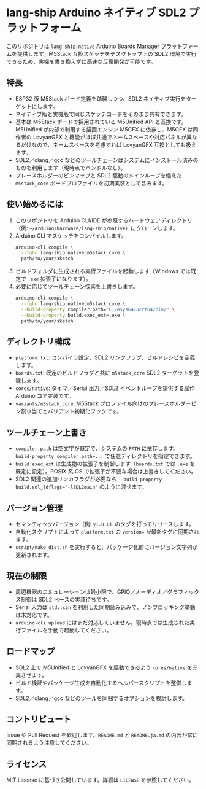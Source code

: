 # lang-ship Arduino ネイティブ SDL2 プラットフォーム

このリポジトリは `lang-ship:native` Arduino Boards Manager プラットフォームを提供します。M5Stack 互換スケッチをデスクトップ上の SDL2 環境で実行できるため、実機を書き換えずに高速な反復開発が可能です。

## 特長
- ESP32 版 M5Stack ボード定義を踏襲しつつ、SDL2 ネイティブ実行をターゲットにします。
- ネイティブ版と実機版で同じスケッチコードをそのまま共有できます。
- 基本は M5Stack ボードで採用されている M5Unified API と互換です。M5Unified が内部で利用する描画エンジン M5GFX に依存し、M5GFX は同作者の LovyanGFX と機能がほぼ共通でネームスペースや対応パネルが異なるだけなので、ネームスペースを考慮すれば LovyanGFX 互換としても扱えます。
- SDL2／clang／gcc などのツールチェーンはシステムにインストール済みのものを利用します（現時点でバンドルなし）。
- プレースホルダーのピンマップと SDL2 駆動のメインループを備えた `m5stack_core` ボードプロファイルを初期実装として含みます。

## 使い始めるには
1. このリポジトリを Arduino CLI/IDE が参照するハードウェアディレクトリ（例: `~/Arduino/hardware/lang-ship/native`）にクローンします。
2. Arduino CLI でスケッチをコンパイルします。
   ```bash
   arduino-cli compile \
     --fqbn lang-ship:native:m5stack_core \
     path/to/your/sketch
   ```
3. ビルドフォルダに生成される実行ファイルを起動します（Windows では既定で `.exe` 拡張子になります）。
4. 必要に応じてツールチェーン探索を上書きします。
   ```bash
   arduino-cli compile \
     --fqbn lang-ship:native:m5stack_core \
     --build-property compiler.path="C:/msys64/ucrt64/bin/" \
     --build-property build.exec_ext=.exe \
     path/to/your/sketch
   ```

## ディレクトリ構成
- `platform.txt`: コンパイラ設定、SDL2 リンクフラグ、ビルドレシピを定義します。
- `boards.txt`: 既定のビルドフラグと共に `m5stack_core` SDL2 ターゲットを登録します。
- `cores/native`: タイマ／Serial 出力／SDL2 イベントループを提供する試作 Arduino コア実装です。
- `variants/m5stack_core`: M5Stack プロファイル向けのプレースホルダーピン割り当てとバリアント初期化フックです。

## ツールチェーン上書き
- `compiler.path` は空文字が既定で、システムの `PATH` に依存します。`--build-property compiler.path=...` で任意ディレクトリを指定できます。
- `build.exec_ext` は生成物の拡張子を制御します（`boards.txt` では `.exe` を既定に設定）。POSIX 系 OS で拡張子が不要な場合は上書きしてください。
- SDL2 関連の追加リンカフラグが必要なら `--build-property build.sdl_ldflags="-lSDL2main"` のように渡せます。

## バージョン管理
- セマンティックバージョン（例: `v1.0.0`）のタグを打ってリリースします。
- 自動化スクリプトによって `platform.txt` の `version=` が最新タグに同期されます。
- `script/make_dist.sh` を実行すると、パッケージ化前にバージョン文字列が更新されます。

## 現在の制限
- 周辺機器のエミュレーションは最小限で、GPIO／オーディオ／グラフィックス制御は SDL2 ベースの実装待ちです。
- Serial 入力は `std::cin` を利用した同期読み込みで、ノンブロッキング挙動は未対応です。
- `arduino-cli upload` にはまだ対応していません。現時点では生成された実行ファイルを手動で起動してください。

## ロードマップ
- SDL2 上で M5Unified と LovyanGFX を駆動できるよう `cores/native` を充実させます。
- ビルド検証やパッケージ生成を自動化するヘルパースクリプトを整備します。
- SDL2／clang／gcc などのツールを同梱するオプションを検討します。

## コントリビュート
Issue や Pull Request を歓迎します。`README.md` と `README.ja.md` の内容が常に同期されるよう注意してください。

## ライセンス
MIT License に基づき公開しています。詳細は `LICENSE` を参照してください。



